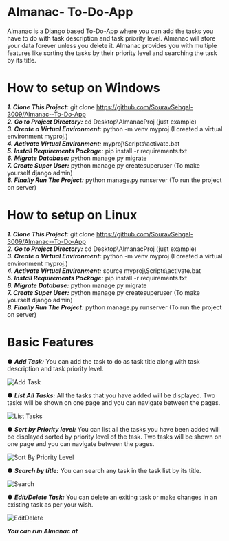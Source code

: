 # Almanac- To-Do-App
Almanac is a Django based To-Do-App  where you can add the tasks you have to do with task description and task priority level. Almanac will store your data forever unless you delete it. Almanac provides you with multiple features like sorting the tasks by their priority level and searching the task by its title. 

# How to setup on Windows
***1. Clone This Project:*** git clone https://github.com/SouravSehgal-3009/Almanac--To-Do-App   </br>
***2. Go to Project Directory:*** cd Desktop\AlmanacProj        (just example) </br>
***3. Create a Virtual Environment:*** python -m venv myproj        (I created a virtual environment myproj.)</br>
***4. Activate Virtual Environment:*** myproj\Scripts\activate.bat </br>
***5. Install Requirements Package:*** pip install -r requirements.txt </br>
***6. Migrate Database:*** python manage.py migrate </br>
***7. Create Super User:*** python manage.py createsuperuser (To make yourself django admin) </br>
***8. Finally Run The Project:*** python manage.py runserver (To run the project on server) </br>

# How to setup on Linux
***1. Clone This Project:*** git clone https://github.com/SouravSehgal-3009/Almanac--To-Do-App </br>
***2. Go to Project Directory:*** cd Desktop\AlmanacProj        (just example) </br>
***3. Create a Virtual Environment:*** python -m venv myproj        (I created a virtual environment myproj.) </br>
***4. Activate Virtual Environment:*** source myproj\Scripts\activate.bat </br>
***5. Install Requirements Package:*** pip install -r requirements.txt </br>
***6. Migrate Database:*** python manage.py migrate </br>
***7. Create Super User:*** python manage.py createsuperuser (To make yourself django admin) </br>
***8. Finally Run The Project:*** python manage.py runserver (To run the project on server) </br>
 
# Basic Features
● ***Add Task:*** You can add the task to do as task title along with task description and task priority level.

![Add Task](https://user-images.githubusercontent.com/60173032/117720845-c92d5b80-b1fc-11eb-94ce-9dac0e55fe7a.jpg)

● ***List All Tasks:*** All the tasks that you have added will be displayed. Two tasks will be shown on one page and you can navigate between the pages.

![List Tasks](https://user-images.githubusercontent.com/60173032/117721409-71dbbb00-b1fd-11eb-8009-b591107d5a9d.jpg)

● ***Sort by Priority level:*** You can list all the tasks you have been added will be displayed sorted by priority level of the task. Two tasks will be shown on one page and you can navigate between the pages.

![Sort By Priority Level](https://user-images.githubusercontent.com/60173032/117721799-eca4d600-b1fd-11eb-89bf-bf6d9337e6fe.jpg)

● ***Search by title:*** You can search any task in the task list by its title.

![Search](https://user-images.githubusercontent.com/60173032/117721894-0d6d2b80-b1fe-11eb-82ed-4cb304260b0d.jpg)

● ***Edit/Delete Task:*** You can delete an exiting task or make changes in an existing task as per your wish.

![EditDelete](https://user-images.githubusercontent.com/60173032/117722140-558c4e00-b1fe-11eb-8aae-25a62fdc523e.jpg)

***You can run Almanac at***



